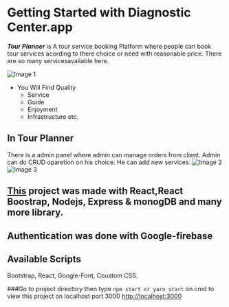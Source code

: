 # Getting Started with Diagnostic Center.app

**_Tour Planner_** is A tour service booking Platform where people can book tour services acording to there choice or need with reasonable price. There are so many servicesavailable here.

<!-- <img
src=“https://i.ibb.co/82cZhRM/screenshot-localhost-3000-2021-11-01-20-35-04.png”
raw=true
alt=“Subject Pronouns”
style=“margin-left: 10px;”
/> -->

![Image 1](https://i.ibb.co/82cZhRM/screenshot-localhost-3000-2021-11-01-20-35-04.png)

- You Will Find Quality
  - Service
  - Guide
  - Enjoyment
  - Infrastructure etc.

## In Tour Planner

There is a admin panel where admin can manage orders from client. Admin can do CRUD oparetion on his choice. He can add new services.
![ Image 2](https://i.ibb.co/MPD6LDW/screenshot-localhost-3000-2021-11-01-21-10-45.png)
![ Image 3](https://i.ibb.co/BNMxWdx/screenshot-localhost-3000-2021-11-01-21-11-15.png)

## [This](https://travel-website-2d631.web.app/) project was made with React,React Boostrap, Nodejs, Express & monogDB and many more library.

## Authentication was done with Google-firebase

## Available Scripts

Bootstrap, React, Google-Font, Coustom CSS.

###Go to project directory then type `npm start or yarn start` on cmd to view this project on localhost port 3000
[http://localhost:3000](http://localhost:3000)
